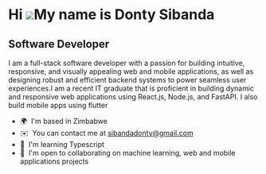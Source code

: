 Hi ![](https://user-images.githubusercontent.com/18350557/176309783-0785949b-9127-417c-8b55-ab5a4333674e.gif)My name is Donty Sibanda
=====================================================================================================================================

Software Developer
------------------

I am a full-stack software developer with a passion for building intuitive, responsive, and visually appealing web and mobile applications, as well as designing robust and efficient backend systems to power seamless user experiences.I am a recent IT graduate that is proficient in building dynamic and responsive web applications using React.js, Node.js, and FastAPI. I also build mobile apps using flutter

*   🌍  I'm based in Zimbabwe
*   ✉️  You can contact me at [sibandadonty@gmail.com](mailto:sibandadonty@gmail.com)
*   🧠  I'm learning Typescript
*   🤝  I'm open to collaborating on machine learning, web and mobile applications projects
